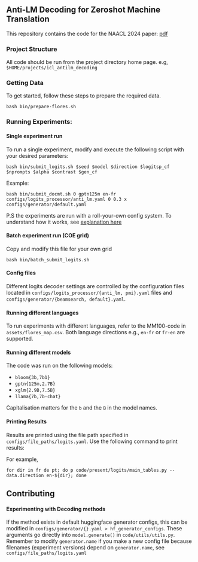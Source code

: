 ## Anti-LM Decoding for Zeroshot Machine Translation
This repository contains the code for the NAACL 2024 paper: [pdf](https://arxiv.org/pdf/2311.08324.pdf)

### Project Structure
All code should be run from the project directory home page. e.g,
`$HOME/projects/icl_antilm_decoding`

### Getting Data
To get started, follow these steps to prepare the required data.

`bash bin/prepare-flores.sh`

### Running Experiments:

#### Single experiment run

To run a single experiment, modify and execute the following script with your desired
parameters:

`bash bin/submit_logits.sh $seed $model $direction $logitsp_cf $nprompts $alpha $contrast $gen_cf`

Example:

`bash bin/submit_docmt.sh 0 gptn125m en-fr configs/logits_processor/anti_lm.yaml 0 0.3 x configs/generator/default.yaml`

P.S the experiments are run with a roll-your-own config system. To understand how it works, see
[explanation here](https://suzyahyah.github.io/code/2023/10/01/omegaconf-argparse.html)


#### Batch experiment run (COE grid)

Copy and modify this file for your own grid

`bash bin/batch_submit_logits.sh` 

#### Config files

Different logits decoder settings are controlled by the configuration files located in `configs/logits_processor/{anti_lm, pmi}.yaml` files and `configs/generator/{beamsearch, default}.yaml`.

#### Running different languages

To run experiments with different languages, refer to the MM100-code in  `assets/flores_map.csv`. Both language directions e.g., `en-fr` or `fr-en` are supported.

#### Running different models
The code was run on the following models:

* `bloom{3b,7b1}`
* `gptn{125m,2.7B}`
* `xglm{2.9B,7.5B}`
* `llama{7b,7b-chat}`

Capitalisation matters for the `b` and the `B` in the model names.

#### Printing Results

Results are printed using the file path specified in `configs/file_paths/logits.yaml`. Use the
following command to print results:

For example,

`for dir in fr de pt; do p code/present/logits/main_tables.py --data.direction en-${dir}; done`

## Contributing

#### Experimenting with Decoding methods

If the method exists in default huggingface generator configs, this can be modified in `configs/generator/{}.yaml > hf_generator_configs`. These arguments go directly into `model.generate()` in `code/utils/utils.py`. Remember to modify `generator.name` if you make a new config file because filenames (experiment versions) depend on `generator.name`, see `configs/file_paths/logits.yaml` 
